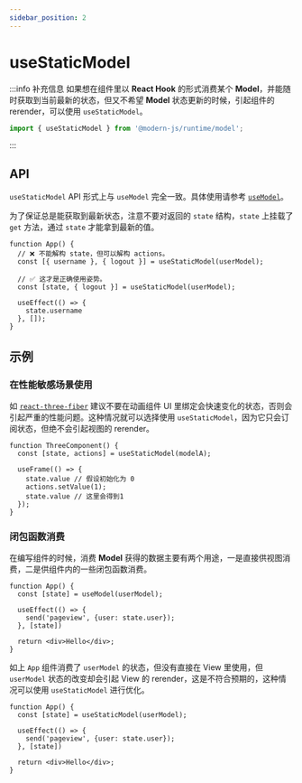 ```yaml
---
sidebar_position: 2
---
```


# useStaticModel

:::info 补充信息
如果想在组件里以 **React Hook** 的形式消费某个 **Model**，并能随时获取到当前最新的状态，但又不希望 **Model** 状态更新的时候，引起组件的 rerender，可以使用 `useStaticModel`。
```ts
import { useStaticModel } from '@modern-js/runtime/model';
```
:::

## API
`useStaticModel` API 形式上与 `useModel` 完全一致。具体使用请参考 [`useModel`](./use-model)。

为了保证总是能获取到最新状态，注意不要对返回的 `state` 结构，`state` 上挂载了 `get` 方法，通过 `state` 才能拿到最新的值。

```tsx
function App() {
  // ❌ 不能解构 state，但可以解构 actions。
  const [{ username }, { logout }] = useStaticModel(userModel);

  // ✅ 这才是正确使用姿势。
  const [state, { logout }] = useStaticModel(userModel);

  useEffect(() => {
    state.username
  }, []);
}
```

## 示例

### 在性能敏感场景使用

如 [`react-three-fiber`](https://docs.pmnd.rs/react-three-fiber/advanced/pitfalls#never-bind-fast-state-reactive) 建议不要在动画组件 UI 里绑定会快速变化的状态，否则会引起严重的性能问题。这种情况就可以选择使用 `useStaticModel`，因为它只会订阅状态，但绝不会引起视图的 rerender。

```tsx
function ThreeComponent() {
  const [state, actions] = useStaticModel(modelA);

  useFrame(() => {
    state.value // 假设初始化为 0
    actions.setValue(1);
    state.value // 这里会得到1
  });
}
```

### 闭包函数消费
在编写组件的时候，消费 **Model** 获得的数据主要有两个用途，一是直接供视图消费，二是供组件内的一些闭包函数消费。

```tsx
function App() {
  const [state] = useModel(userModel);

  useEffect(() => {
    send('pageview', {user: state.user});
  }, [state])

  return <div>Hello</div>;
}
```

如上 `App` 组件消费了 `userModel` 的状态，但没有直接在 View 里使用，但 `userModel` 状态的改变却会引起 View 的 rerender，这是不符合预期的，这种情况可以使用 `useStaticModel` 进行优化。

```tsx
function App() {
  const [state] = useStaticModel(userModel);

  useEffect(() => {
    send('pageview', {user: state.user});
  }, [state])

  return <div>Hello</div>;
}
```
